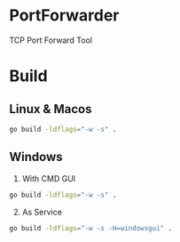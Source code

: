 # PortForwarder
TCP Port Forward Tool

# Build

## Linux & Macos
```sh
go build -ldflags="-w -s" .
```

## Windows
1. With CMD GUI
```sh
go build -ldflags="-w -s" .
```

2. As Service
```sh
go build -ldflags="-w -s -H=windowsgui" .
```